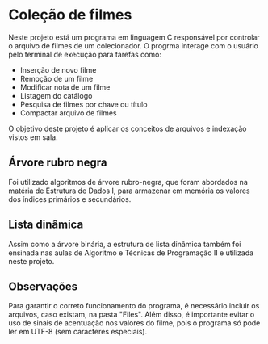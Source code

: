 # Coleção de filmes
Neste projeto está um programa em linguagem C responsável por controlar o arquivo
de filmes de um colecionador. O progrma interage com o usuário pelo terminal de execução
para tarefas como:
- Inserção de novo filme
- Remoção de um filme
- Modificar nota de um filme
- Listagem do catálogo
- Pesquisa de filmes por chave ou título
- Compactar arquivo de filmes

O objetivo deste projeto é aplicar os conceitos de arquivos e indexação vistos em sala.

## Árvore rubro negra
Foi utilizado algoritmos de árvore rubro-negra, que foram abordados na matéria de Estrutura de Dados I, para armazenar em memória os valores dos índices primários e secundários.

## Lista dinâmica
Assim como a árvore binária, a estrutura de lista dinâmica também foi ensinada nas aulas de Algoritmo e Técnicas de Programação II e utilizada neste projeto.

## Observações
Para garantir o correto funcionamento do programa, é necessário incluir os arquivos, caso existam, na pasta "Files". Além disso, é importante evitar o uso de sinais de acentuação nos valores do filme, pois o programa só pode ler em UTF-8 (sem caracteres especiais).
